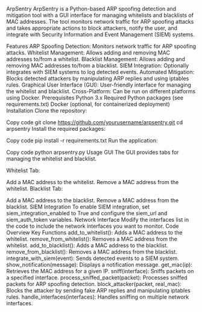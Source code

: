 ArpSentry
ArpSentry is a Python-based ARP spoofing detection and mitigation tool with a GUI interface for managing whitelists and blacklists of MAC addresses. The tool monitors network traffic for ARP spoofing attacks and takes appropriate actions to block attackers, notify the user, and integrate with Security Information and Event Management (SIEM) systems.

Features
ARP Spoofing Detection: Monitors network traffic for ARP spoofing attacks.
Whitelist Management: Allows adding and removing MAC addresses to/from a whitelist.
Blacklist Management: Allows adding and removing MAC addresses to/from a blacklist.
SIEM Integration: Optionally integrates with SIEM systems to log detected events.
Automated Mitigation: Blocks detected attackers by manipulating ARP replies and using iptables rules.
Graphical User Interface (GUI): User-friendly interface for managing the whitelist and blacklist.
Cross-Platform: Can be run on different platforms using Docker.
Prerequisites
Python 3.x
Required Python packages (see requirements.txt)
Docker (optional, for containerized deployment)
Installation
Clone the repository:

Copy code
git clone https://github.com/yourusername/arpsentry.git
cd arpsentry
Install the required packages:

Copy code
pip install -r requirements.txt
Run the application:

Copy code
python arpsentry.py
Usage
GUI
The GUI provides tabs for managing the whitelist and blacklist.

Whitelist Tab:

Add a MAC address to the whitelist.
Remove a MAC address from the whitelist.
Blacklist Tab:

Add a MAC address to the blacklist.
Remove a MAC address from the blacklist.
SIEM Integration
To enable SIEM integration, set siem_integration_enabled to True and configure the siem_url and siem_auth_token variables.
Network Interface
Modify the interfaces list in the code to include the network interfaces you want to monitor.
Code Overview
Key Functions
add_to_whitelist(): Adds a MAC address to the whitelist.
remove_from_whitelist(): Removes a MAC address from the whitelist.
add_to_blacklist(): Adds a MAC address to the blacklist.
remove_from_blacklist(): Removes a MAC address from the blacklist.
integrate_with_siem(event): Sends detected events to a SIEM system.
show_notification(message): Displays a notification message.
get_mac(ip): Retrieves the MAC address for a given IP.
sniff(interface): Sniffs packets on a specified interface.
process_sniffed_packet(packet): Processes sniffed packets for ARP spoofing detection.
block_attacker(packet, real_mac): Blocks the attacker by sending fake ARP replies and manipulating iptables rules.
handle_interfaces(interfaces): Handles sniffing on multiple network interfaces.
